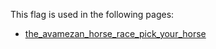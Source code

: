 This flag is used in the following pages:
 - [the_avamezan_horse_race_pick_your_horse](../events/the_avamezan_horse_race_pick_your_horse.md)
